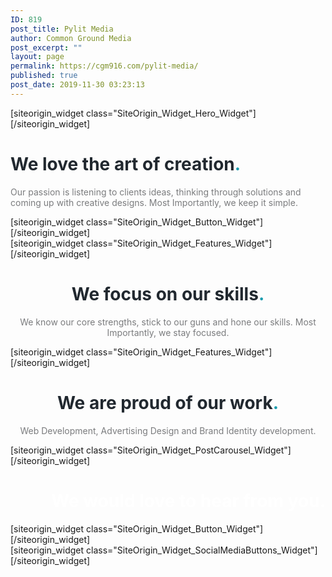 ```yaml
---
ID: 819
post_title: Pylit Media
author: Common Ground Media
post_excerpt: ""
layout: page
permalink: https://cgm916.com/pylit-media/
published: true
post_date: 2019-11-30 03:23:13
---
```

<div id="pl-819"  class="panel-layout" ><div id="pg-819-0"  class="panel-grid panel-has-style"  data-style="{&quot;row_css&quot;:&quot;height: 400px;&quot;,&quot;mobile_css&quot;:&quot;height: 400px;&quot;,&quot;background_image_attachment&quot;:false,&quot;background_display&quot;:&quot;tile&quot;,&quot;lsow_dark_bg&quot;:&quot;&quot;,&quot;bottom_margin&quot;:&quot;0px&quot;,&quot;row_stretch&quot;:&quot;full-stretched&quot;,&quot;cell_alignment&quot;:&quot;flex-start&quot;,&quot;iw-visible-screen&quot;:&quot;iw-all&quot;,&quot;iw-visible-layout&quot;:&quot;iw-all&quot;}" ><div class="siteorigin-panels-stretch panel-row-style panel-row-style-for-819-0" data-stretch-type="full-stretched" ><div id="pgc-819-0-0"  class="panel-grid-cell"  data-weight="1" ><div id="panel-819-0-0-0" class="so-panel widget widget_sow-hero panel-first-child panel-last-child" data-index="0" data-style="{&quot;background_image_attachment&quot;:false,&quot;background_display&quot;:&quot;tile&quot;,&quot;iw-visible-screen&quot;:&quot;iw-all&quot;,&quot;iw-visible-layout&quot;:&quot;iw-all&quot;}" >[siteorigin_widget class="SiteOrigin_Widget_Hero_Widget"]<input type="hidden" value="{&quot;instance&quot;:{&quot;frames&quot;:[{&quot;content&quot;:&quot;&lt;h1 style=\&quot;text-align: center; font-size: 22pt;\&quot;&gt;Pylit Media&lt;\/h1&gt;\n&lt;p style=\&quot;text-align: center;\&quot;&gt;Precision. Quality. Finesse.&lt;\/p&gt;&quot;,&quot;content_selected_editor&quot;:&quot;html&quot;,&quot;background&quot;:{&quot;image&quot;:826,&quot;image_fallback&quot;:&quot;https:\/\/layouts.siteorigin.com\/wp-content\/uploads\/2015\/09\/smart-watch-821557_1920.jpg#1920x1279&quot;,&quot;size&quot;:&quot;medium_large&quot;,&quot;image_type&quot;:&quot;cover&quot;,&quot;opacity&quot;:70,&quot;color&quot;:&quot;#333333&quot;,&quot;url&quot;:&quot;&quot;,&quot;so_field_container_state&quot;:&quot;open&quot;,&quot;new_window&quot;:false,&quot;videos&quot;:[]},&quot;buttons&quot;:[]}],&quot;controls&quot;:{&quot;speed&quot;:800,&quot;timeout&quot;:8000,&quot;nav_color_hex&quot;:&quot;#FFFFFF&quot;,&quot;nav_style&quot;:&quot;thin&quot;,&quot;nav_size&quot;:25,&quot;so_field_container_state&quot;:&quot;open&quot;,&quot;nav_always_show_mobile&quot;:false,&quot;swipe&quot;:false,&quot;background_video_mobile&quot;:false},&quot;design&quot;:{&quot;height&quot;:&quot;400px&quot;,&quot;height_unit&quot;:&quot;px&quot;,&quot;height_responsive&quot;:&quot;200px&quot;,&quot;height_responsive_unit&quot;:&quot;px&quot;,&quot;padding&quot;:&quot;350px&quot;,&quot;padding_unit&quot;:&quot;px&quot;,&quot;extra_top_padding&quot;:false,&quot;extra_top_padding_unit&quot;:&quot;px&quot;,&quot;padding_sides&quot;:&quot;20px&quot;,&quot;padding_sides_unit&quot;:&quot;px&quot;,&quot;width&quot;:&quot;1280px&quot;,&quot;width_unit&quot;:&quot;px&quot;,&quot;heading_font&quot;:&quot;&quot;,&quot;heading_color&quot;:false,&quot;heading_size&quot;:&quot;22pt&quot;,&quot;heading_size_unit&quot;:&quot;pt&quot;,&quot;fittext_compressor&quot;:0,&quot;heading_shadow&quot;:50,&quot;text_color&quot;:false,&quot;text_size&quot;:&quot;16pt&quot;,&quot;text_size_unit&quot;:&quot;pt&quot;,&quot;text_font&quot;:&quot;&quot;,&quot;text_shadow&quot;:0,&quot;link_color&quot;:false,&quot;link_color_hover&quot;:false,&quot;so_field_container_state&quot;:&quot;open&quot;,&quot;fittext&quot;:false},&quot;_sow_form_id&quot;:&quot;12355539875dedb1827bb85575575439&quot;,&quot;_sow_form_timestamp&quot;:&quot;1575859269820&quot;,&quot;so_sidebar_emulator_id&quot;:&quot;sow-hero-81910000&quot;,&quot;option_name&quot;:&quot;widget_sow-hero&quot;},&quot;args&quot;:{&quot;before_widget&quot;:&quot;&lt;div id=\&quot;panel-819-0-0-0\&quot; class=\&quot;so-panel widget widget_sow-hero panel-first-child panel-last-child\&quot; data-index=\&quot;0\&quot; data-style=\&quot;{&amp;quot;background_image_attachment&amp;quot;:false,&amp;quot;background_display&amp;quot;:&amp;quot;tile&amp;quot;,&amp;quot;iw-visible-screen&amp;quot;:&amp;quot;iw-all&amp;quot;,&amp;quot;iw-visible-layout&amp;quot;:&amp;quot;iw-all&amp;quot;}\&quot; &gt;&quot;,&quot;after_widget&quot;:&quot;&lt;\/div&gt;&quot;,&quot;before_title&quot;:&quot;&lt;h3 class=\&quot;widget-title\&quot;&gt;&quot;,&quot;after_title&quot;:&quot;&lt;\/h3&gt;&quot;,&quot;widget_id&quot;:&quot;widget-0-0-0&quot;}}" />[/siteorigin_widget]</div></div></div></div><div id="pg-819-1"  class="panel-grid panel-has-style"  data-style="{&quot;background_display&quot;:&quot;tile&quot;,&quot;lsow_dark_bg&quot;:&quot;&quot;,&quot;bottom_margin&quot;:&quot;0px&quot;,&quot;row_stretch&quot;:&quot;full&quot;}" ><div class="siteorigin-panels-stretch panel-row-style panel-row-style-for-819-1" data-stretch-type="full" ><div id="pgc-819-1-0"  class="panel-grid-cell"  data-weight="0.6" ><div id="panel-819-1-0-0" class="so-panel widget widget_sow-editor panel-first-child panel-last-child" data-index="1" data-style="{&quot;padding&quot;:&quot;20px 0px&quot;,&quot;background_display&quot;:&quot;tile&quot;}" ><div class="panel-widget-style panel-widget-style-for-819-1-0-0" ><div class="so-widget-sow-editor so-widget-sow-editor-base">
<div class="siteorigin-widget-tinymce textwidget">
	<h1><span style="color: #21282f;">We love the art of creation<span style="color: #1b9cae;">.</span></span></h1><p><span style="color: #7b7c7e;">Our passion is listening to clients ideas, thinking through solutions and coming up with creative designs. Most Importantly, we keep it simple.</span></p></div>
</div></div></div></div><div id="pgc-819-1-1"  class="panel-grid-cell"  data-weight="0.4" ><div id="panel-819-1-1-0" class="so-panel widget widget_sow-button panel-first-child panel-last-child" data-index="2" data-style="{&quot;padding&quot;:&quot;70px 0px 0px 0px&quot;,&quot;background_display&quot;:&quot;tile&quot;}" ><div class="panel-widget-style panel-widget-style-for-819-1-1-0" >[siteorigin_widget class="SiteOrigin_Widget_Button_Widget"]<input type="hidden" value="{&quot;instance&quot;:{&quot;text&quot;:&quot;Find out more about our methods&quot;,&quot;url&quot;:&quot;&quot;,&quot;button_icon&quot;:{&quot;icon_selected&quot;:&quot;&quot;,&quot;icon_color&quot;:false,&quot;icon&quot;:0,&quot;icon_placement&quot;:&quot;left&quot;},&quot;design&quot;:{&quot;align&quot;:&quot;center&quot;,&quot;theme&quot;:&quot;wire&quot;,&quot;button_color&quot;:&quot;#1b9cae&quot;,&quot;text_color&quot;:false,&quot;hover&quot;:true,&quot;font_size&quot;:&quot;1&quot;,&quot;rounding&quot;:&quot;0.5&quot;,&quot;padding&quot;:&quot;1&quot;,&quot;width&quot;:false,&quot;font&quot;:&quot;default&quot;},&quot;attributes&quot;:{&quot;id&quot;:&quot;&quot;,&quot;title&quot;:&quot;&quot;,&quot;onclick&quot;:&quot;&quot;,&quot;classes&quot;:&quot;&quot;,&quot;rel&quot;:&quot;&quot;},&quot;new_window&quot;:false,&quot;so_sidebar_emulator_id&quot;:&quot;sow-button-81910002&quot;,&quot;option_name&quot;:&quot;widget_sow-button&quot;},&quot;args&quot;:{&quot;before_widget&quot;:&quot;&lt;div id=\&quot;panel-819-1-1-0\&quot; class=\&quot;so-panel widget widget_sow-button panel-first-child panel-last-child\&quot; data-index=\&quot;2\&quot; data-style=\&quot;{&amp;quot;padding&amp;quot;:&amp;quot;70px 0px 0px 0px&amp;quot;,&amp;quot;background_display&amp;quot;:&amp;quot;tile&amp;quot;}\&quot; &gt;&lt;div class=\&quot;panel-widget-style panel-widget-style-for-819-1-1-0\&quot; &gt;&quot;,&quot;after_widget&quot;:&quot;&lt;\/div&gt;&lt;\/div&gt;&quot;,&quot;before_title&quot;:&quot;&lt;h3 class=\&quot;widget-title\&quot;&gt;&quot;,&quot;after_title&quot;:&quot;&lt;\/h3&gt;&quot;,&quot;widget_id&quot;:&quot;widget-1-1-0&quot;}}" />[/siteorigin_widget]</div></div></div></div></div><div id="pg-819-2"  class="panel-grid panel-has-style"  data-style="{&quot;background_display&quot;:&quot;tile&quot;,&quot;lsow_dark_bg&quot;:&quot;&quot;,&quot;bottom_margin&quot;:&quot;100px&quot;,&quot;row_stretch&quot;:&quot;full&quot;}" ><div class="siteorigin-panels-stretch panel-row-style panel-row-style-for-819-2" data-stretch-type="full" ><div id="pgc-819-2-0"  class="panel-grid-cell"  data-weight="1" ><div id="panel-819-2-0-0" class="so-panel widget widget_sow-features panel-first-child panel-last-child" data-index="3" data-style="{&quot;background_image_attachment&quot;:false,&quot;background_display&quot;:&quot;tile&quot;}" >[siteorigin_widget class="SiteOrigin_Widget_Features_Widget"]<input type="hidden" value="{&quot;instance&quot;:{&quot;features&quot;:[{&quot;container_color&quot;:&quot;#ffffff&quot;,&quot;container_position&quot;:&quot;top&quot;,&quot;icon&quot;:&quot;elegantline-heart&quot;,&quot;icon_title&quot;:&quot;&quot;,&quot;icon_color&quot;:&quot;#1b9cae&quot;,&quot;icon_image&quot;:0,&quot;icon_image_size&quot;:&quot;full&quot;,&quot;title&quot;:&quot;Listen&quot;,&quot;text&quot;:&quot;&quot;,&quot;text_selected_editor&quot;:&quot;tinymce&quot;,&quot;more_text&quot;:&quot;&quot;,&quot;more_url&quot;:&quot;&quot;},{&quot;container_color&quot;:&quot;#ffffff&quot;,&quot;container_position&quot;:&quot;top&quot;,&quot;icon&quot;:&quot;elegantline-lightbulb&quot;,&quot;icon_title&quot;:&quot;&quot;,&quot;icon_color&quot;:&quot;#1b9cae&quot;,&quot;icon_image&quot;:0,&quot;icon_image_size&quot;:&quot;full&quot;,&quot;title&quot;:&quot;Think&quot;,&quot;text&quot;:&quot;&quot;,&quot;text_selected_editor&quot;:&quot;tinymce&quot;,&quot;more_text&quot;:&quot;&quot;,&quot;more_url&quot;:&quot;&quot;},{&quot;container_color&quot;:&quot;#ffffff&quot;,&quot;container_position&quot;:&quot;top&quot;,&quot;icon&quot;:&quot;elegantline-linegraph&quot;,&quot;icon_title&quot;:&quot;&quot;,&quot;icon_color&quot;:&quot;#1b9cae&quot;,&quot;icon_image&quot;:0,&quot;icon_image_size&quot;:&quot;full&quot;,&quot;title&quot;:&quot;Design&quot;,&quot;text&quot;:&quot;&quot;,&quot;text_selected_editor&quot;:&quot;tinymce&quot;,&quot;more_text&quot;:&quot;&quot;,&quot;more_url&quot;:&quot;&quot;},{&quot;container_color&quot;:&quot;#ffffff&quot;,&quot;container_position&quot;:&quot;top&quot;,&quot;icon&quot;:&quot;elegantline-refresh&quot;,&quot;icon_title&quot;:&quot;&quot;,&quot;icon_color&quot;:&quot;#1b9cae&quot;,&quot;icon_image&quot;:0,&quot;icon_image_size&quot;:&quot;full&quot;,&quot;title&quot;:&quot;Refine&quot;,&quot;text&quot;:&quot;&quot;,&quot;text_selected_editor&quot;:&quot;tinymce&quot;,&quot;more_text&quot;:&quot;&quot;,&quot;more_url&quot;:&quot;&quot;}],&quot;fonts&quot;:{&quot;title_options&quot;:{&quot;font&quot;:&quot;default&quot;,&quot;size&quot;:false,&quot;size_unit&quot;:&quot;px&quot;,&quot;color&quot;:false,&quot;so_field_container_state&quot;:&quot;closed&quot;},&quot;text_options&quot;:{&quot;font&quot;:&quot;default&quot;,&quot;size&quot;:false,&quot;size_unit&quot;:&quot;px&quot;,&quot;color&quot;:false,&quot;so_field_container_state&quot;:&quot;closed&quot;},&quot;more_text_options&quot;:{&quot;font&quot;:&quot;default&quot;,&quot;size&quot;:false,&quot;size_unit&quot;:&quot;px&quot;,&quot;color&quot;:false,&quot;so_field_container_state&quot;:&quot;closed&quot;},&quot;so_field_container_state&quot;:&quot;closed&quot;},&quot;container_shape&quot;:&quot;round&quot;,&quot;container_size&quot;:&quot;48px&quot;,&quot;container_size_unit&quot;:&quot;px&quot;,&quot;icon_size&quot;:&quot;48px&quot;,&quot;icon_size_unit&quot;:&quot;px&quot;,&quot;per_row&quot;:4,&quot;responsive&quot;:true,&quot;_sow_form_id&quot;:&quot;590986a8242ff&quot;,&quot;title_link&quot;:false,&quot;icon_link&quot;:false,&quot;new_window&quot;:false,&quot;icon_size_custom&quot;:false,&quot;so_sidebar_emulator_id&quot;:&quot;sow-features-81910003&quot;,&quot;option_name&quot;:&quot;widget_sow-features&quot;},&quot;args&quot;:{&quot;before_widget&quot;:&quot;&lt;div id=\&quot;panel-819-2-0-0\&quot; class=\&quot;so-panel widget widget_sow-features panel-first-child panel-last-child\&quot; data-index=\&quot;3\&quot; data-style=\&quot;{&amp;quot;background_image_attachment&amp;quot;:false,&amp;quot;background_display&amp;quot;:&amp;quot;tile&amp;quot;}\&quot; &gt;&quot;,&quot;after_widget&quot;:&quot;&lt;\/div&gt;&quot;,&quot;before_title&quot;:&quot;&lt;h3 class=\&quot;widget-title\&quot;&gt;&quot;,&quot;after_title&quot;:&quot;&lt;\/h3&gt;&quot;,&quot;widget_id&quot;:&quot;widget-2-0-0&quot;}}" />[/siteorigin_widget]</div></div></div></div><div id="pg-819-3"  class="panel-grid panel-has-style"  data-style="{&quot;padding&quot;:&quot;0px 0px 100px 0px&quot;,&quot;background&quot;:&quot;#f5f6f7&quot;,&quot;background_display&quot;:&quot;tile&quot;,&quot;lsow_dark_bg&quot;:&quot;&quot;,&quot;bottom_margin&quot;:&quot;0px&quot;,&quot;row_stretch&quot;:&quot;full&quot;}" ><div class="siteorigin-panels-stretch panel-row-style panel-row-style-for-819-3" data-stretch-type="full" ><div id="pgc-819-3-0"  class="panel-grid-cell"  data-weight="1" ><div id="panel-819-3-0-0" class="so-panel widget widget_sow-editor panel-first-child" data-index="4" data-style="{&quot;padding&quot;:&quot;20px 0px&quot;,&quot;background_display&quot;:&quot;tile&quot;}" ><div class="panel-widget-style panel-widget-style-for-819-3-0-0" ><div class="so-widget-sow-editor so-widget-sow-editor-base">
<div class="siteorigin-widget-tinymce textwidget">
	<h1 style="text-align: center;"><span style="color: #21282f;">We focus on our skills<span style="color: #1b9cae;">.</span></span></h1><p style="text-align: center;"><span style="color: #7b7c7e;">We know our core strengths, stick to our guns and hone our skills. Most Importantly, we stay focused.</span></p></div>
</div></div></div><div id="panel-819-3-0-1" class="so-panel widget widget_sow-features panel-last-child" data-index="5" data-style="{&quot;background_display&quot;:&quot;tile&quot;}" >[siteorigin_widget class="SiteOrigin_Widget_Features_Widget"]<input type="hidden" value="{&quot;instance&quot;:{&quot;features&quot;:[{&quot;container_color&quot;:&quot;#f5f6f7&quot;,&quot;icon&quot;:&quot;elegantline-mobile&quot;,&quot;icon_color&quot;:&quot;#21282f&quot;,&quot;icon_image&quot;:0,&quot;title&quot;:&quot;INTERFACE DESIGN&quot;,&quot;text&quot;:&quot;Focused on cross platform design to ensure a seamless customer experience&quot;,&quot;more_text&quot;:&quot;&quot;,&quot;more_url&quot;:&quot;&quot;,&quot;container_position&quot;:&quot;top&quot;,&quot;icon_title&quot;:&quot;&quot;,&quot;icon_image_size&quot;:false},{&quot;container_color&quot;:&quot;#f5f6f7&quot;,&quot;icon&quot;:&quot;elegantline-tools&quot;,&quot;icon_color&quot;:&quot;#21282f&quot;,&quot;icon_image&quot;:0,&quot;title&quot;:&quot;UX DESIGN&quot;,&quot;text&quot;:&quot;Skilled at creating unique custom interfaces for an unparalleled user interest&quot;,&quot;more_text&quot;:&quot;&quot;,&quot;more_url&quot;:&quot;&quot;,&quot;container_position&quot;:&quot;top&quot;,&quot;icon_title&quot;:&quot;&quot;,&quot;icon_image_size&quot;:false},{&quot;container_color&quot;:&quot;#f5f6f7&quot;,&quot;icon&quot;:&quot;elegantline-phone&quot;,&quot;icon_color&quot;:&quot;#21282f&quot;,&quot;icon_image&quot;:0,&quot;title&quot;:&quot;MOBILE APPS&quot;,&quot;text&quot;:&quot;Extensive experience in both iOS and Android APP Development&quot;,&quot;more_text&quot;:&quot;&quot;,&quot;more_url&quot;:&quot;&quot;,&quot;container_position&quot;:&quot;top&quot;,&quot;icon_title&quot;:&quot;&quot;,&quot;icon_image_size&quot;:false}],&quot;container_shape&quot;:&quot;round&quot;,&quot;container_size&quot;:&quot;168px&quot;,&quot;icon_size&quot;:&quot;72px&quot;,&quot;per_row&quot;:3,&quot;responsive&quot;:true,&quot;title_link&quot;:false,&quot;icon_link&quot;:false,&quot;new_window&quot;:false,&quot;fonts&quot;:{&quot;title_options&quot;:{&quot;font&quot;:&quot;default&quot;,&quot;size&quot;:false,&quot;color&quot;:false},&quot;text_options&quot;:{&quot;font&quot;:&quot;default&quot;,&quot;size&quot;:false,&quot;color&quot;:false},&quot;more_text_options&quot;:{&quot;font&quot;:&quot;default&quot;,&quot;size&quot;:false,&quot;color&quot;:false}},&quot;icon_size_custom&quot;:false,&quot;so_sidebar_emulator_id&quot;:&quot;sow-features-81910005&quot;,&quot;option_name&quot;:&quot;widget_sow-features&quot;},&quot;args&quot;:{&quot;before_widget&quot;:&quot;&lt;div id=\&quot;panel-819-3-0-1\&quot; class=\&quot;so-panel widget widget_sow-features panel-last-child\&quot; data-index=\&quot;5\&quot; data-style=\&quot;{&amp;quot;background_display&amp;quot;:&amp;quot;tile&amp;quot;}\&quot; &gt;&quot;,&quot;after_widget&quot;:&quot;&lt;\/div&gt;&quot;,&quot;before_title&quot;:&quot;&lt;h3 class=\&quot;widget-title\&quot;&gt;&quot;,&quot;after_title&quot;:&quot;&lt;\/h3&gt;&quot;,&quot;widget_id&quot;:&quot;widget-3-0-1&quot;}}" />[/siteorigin_widget]</div></div></div></div><div id="pg-819-4"  class="panel-grid panel-has-style"  data-style="{&quot;background_display&quot;:&quot;tile&quot;,&quot;lsow_dark_bg&quot;:&quot;&quot;,&quot;bottom_margin&quot;:&quot;65px&quot;,&quot;row_stretch&quot;:&quot;full&quot;}" ><div class="siteorigin-panels-stretch panel-row-style panel-row-style-for-819-4" data-stretch-type="full" ><div id="pgc-819-4-0"  class="panel-grid-cell"  data-weight="1" ><div id="panel-819-4-0-0" class="so-panel widget widget_sow-editor panel-first-child panel-last-child" data-index="6" data-style="{&quot;padding&quot;:&quot;20px 0px&quot;,&quot;background_display&quot;:&quot;tile&quot;}" ><div class="panel-widget-style panel-widget-style-for-819-4-0-0" ><div class="so-widget-sow-editor so-widget-sow-editor-base">
<div class="siteorigin-widget-tinymce textwidget">
	<h1 style="text-align: center;"><span style="color: #21282f;">We are proud of our work<span style="color: #1b9cae;">.</span></span></h1><p style="text-align: center;"><span style="color: #7b7c7e;">Web Development, Advertising Design and Brand Identity development.</span></p></div>
</div></div></div></div></div></div><div id="pg-819-5"  class="panel-grid panel-has-style"  data-style="{&quot;padding&quot;:&quot;0px 0px 100px 0px&quot;,&quot;background_display&quot;:&quot;tile&quot;,&quot;lsow_dark_bg&quot;:&quot;&quot;}" ><div class="panel-row-style panel-row-style-for-819-5" ><div id="pgc-819-5-0"  class="panel-grid-cell"  data-weight="1" ><div id="panel-819-5-0-0" class="so-panel widget widget_sow-post-carousel panel-first-child panel-last-child" data-index="7" data-style="{&quot;padding&quot;:&quot;0px&quot;,&quot;background_display&quot;:&quot;tile&quot;}" ><div class="panel-widget-style panel-widget-style-for-819-5-0-0" >[siteorigin_widget class="SiteOrigin_Widget_PostCarousel_Widget"]<input type="hidden" value="{&quot;instance&quot;:{&quot;title&quot;:&quot;&quot;,&quot;posts&quot;:&quot;&quot;,&quot;default_thumbnail&quot;:0,&quot;image_size&quot;:&quot;sow-carousel-default&quot;,&quot;so_sidebar_emulator_id&quot;:&quot;sow-post-carousel-81910007&quot;,&quot;option_name&quot;:&quot;widget_sow-post-carousel&quot;},&quot;args&quot;:{&quot;before_widget&quot;:&quot;&lt;div id=\&quot;panel-819-5-0-0\&quot; class=\&quot;so-panel widget widget_sow-post-carousel panel-first-child panel-last-child\&quot; data-index=\&quot;7\&quot; data-style=\&quot;{&amp;quot;padding&amp;quot;:&amp;quot;0px&amp;quot;,&amp;quot;background_display&amp;quot;:&amp;quot;tile&amp;quot;}\&quot; &gt;&lt;div class=\&quot;panel-widget-style panel-widget-style-for-819-5-0-0\&quot; &gt;&quot;,&quot;after_widget&quot;:&quot;&lt;\/div&gt;&lt;\/div&gt;&quot;,&quot;before_title&quot;:&quot;&lt;h3 class=\&quot;widget-title\&quot;&gt;&quot;,&quot;after_title&quot;:&quot;&lt;\/h3&gt;&quot;,&quot;widget_id&quot;:&quot;widget-5-0-0&quot;}}" />[/siteorigin_widget]</div></div></div></div></div><div id="pg-819-6"  class="panel-grid panel-has-style"  data-style="{&quot;padding&quot;:&quot;0px 0px 25px 0px&quot;,&quot;background&quot;:&quot;#1a3538&quot;,&quot;background_display&quot;:&quot;tile&quot;,&quot;lsow_dark_bg&quot;:&quot;&quot;,&quot;bottom_margin&quot;:&quot;0px&quot;,&quot;row_stretch&quot;:&quot;full&quot;}" ><div class="siteorigin-panels-stretch panel-row-style panel-row-style-for-819-6" data-stretch-type="full" ><div id="pgc-819-6-0"  class="panel-grid-cell"  data-weight="0.6" ><div id="panel-819-6-0-0" class="so-panel widget widget_sow-editor panel-first-child panel-last-child" data-index="8" data-style="{&quot;padding&quot;:&quot;20px 0px&quot;,&quot;background_display&quot;:&quot;tile&quot;}" ><div class="panel-widget-style panel-widget-style-for-819-6-0-0" ><div class="so-widget-sow-editor so-widget-sow-editor-base">
<div class="siteorigin-widget-tinymce textwidget">
	<h1 style="text-align: right;"><span style="color: #ffffff;">We would love to hear from you.</span></h1></div>
</div></div></div></div><div id="pgc-819-6-1"  class="panel-grid-cell"  data-weight="0.4" ><div id="panel-819-6-1-0" class="so-panel widget widget_sow-button panel-first-child panel-last-child" data-index="9" data-style="{&quot;padding&quot;:&quot;35px 0px 0px 0px&quot;,&quot;background_display&quot;:&quot;tile&quot;}" ><div class="panel-widget-style panel-widget-style-for-819-6-1-0" >[siteorigin_widget class="SiteOrigin_Widget_Button_Widget"]<input type="hidden" value="{&quot;instance&quot;:{&quot;text&quot;:&quot;Get in touch&quot;,&quot;url&quot;:&quot;&quot;,&quot;button_icon&quot;:{&quot;icon_selected&quot;:&quot;&quot;,&quot;icon_color&quot;:false,&quot;icon&quot;:0,&quot;icon_placement&quot;:&quot;left&quot;},&quot;design&quot;:{&quot;align&quot;:&quot;left&quot;,&quot;theme&quot;:&quot;wire&quot;,&quot;button_color&quot;:&quot;#ffffff&quot;,&quot;text_color&quot;:&quot;#1a3538&quot;,&quot;hover&quot;:true,&quot;font_size&quot;:&quot;1&quot;,&quot;rounding&quot;:&quot;0.5&quot;,&quot;padding&quot;:&quot;1&quot;,&quot;width&quot;:false,&quot;font&quot;:&quot;default&quot;},&quot;attributes&quot;:{&quot;id&quot;:&quot;&quot;,&quot;title&quot;:&quot;&quot;,&quot;onclick&quot;:&quot;&quot;,&quot;classes&quot;:&quot;&quot;,&quot;rel&quot;:&quot;&quot;},&quot;new_window&quot;:false,&quot;so_sidebar_emulator_id&quot;:&quot;sow-button-81910009&quot;,&quot;option_name&quot;:&quot;widget_sow-button&quot;},&quot;args&quot;:{&quot;before_widget&quot;:&quot;&lt;div id=\&quot;panel-819-6-1-0\&quot; class=\&quot;so-panel widget widget_sow-button panel-first-child panel-last-child\&quot; data-index=\&quot;9\&quot; data-style=\&quot;{&amp;quot;padding&amp;quot;:&amp;quot;35px 0px 0px 0px&amp;quot;,&amp;quot;background_display&amp;quot;:&amp;quot;tile&amp;quot;}\&quot; &gt;&lt;div class=\&quot;panel-widget-style panel-widget-style-for-819-6-1-0\&quot; &gt;&quot;,&quot;after_widget&quot;:&quot;&lt;\/div&gt;&lt;\/div&gt;&quot;,&quot;before_title&quot;:&quot;&lt;h3 class=\&quot;widget-title\&quot;&gt;&quot;,&quot;after_title&quot;:&quot;&lt;\/h3&gt;&quot;,&quot;widget_id&quot;:&quot;widget-6-1-0&quot;}}" />[/siteorigin_widget]</div></div></div></div></div><div id="pg-819-7"  class="panel-grid panel-has-style"  data-style="{&quot;padding&quot;:&quot;0px 0px 100px 0px&quot;,&quot;background&quot;:&quot;#1a3538&quot;,&quot;background_display&quot;:&quot;tile&quot;,&quot;lsow_dark_bg&quot;:&quot;&quot;,&quot;bottom_margin&quot;:&quot;0px&quot;,&quot;row_stretch&quot;:&quot;full&quot;}" ><div class="siteorigin-panels-stretch panel-row-style panel-row-style-for-819-7" data-stretch-type="full" ><div id="pgc-819-7-0"  class="panel-grid-cell"  data-weight="1" ><div id="panel-819-7-0-0" class="so-panel widget widget_sow-social-media-buttons panel-first-child panel-last-child" data-index="10" data-style="{&quot;background_display&quot;:&quot;tile&quot;}" >[siteorigin_widget class="SiteOrigin_Widget_SocialMediaButtons_Widget"]<input type="hidden" value="{&quot;instance&quot;:{&quot;networks&quot;:[{&quot;name&quot;:&quot;facebook&quot;,&quot;url&quot;:&quot;https:\/\/www.facebook.com\/&quot;,&quot;icon_color&quot;:&quot;#ffffff&quot;,&quot;button_color&quot;:&quot;#ffffff&quot;,&quot;icon_title&quot;:&quot;&quot;},{&quot;name&quot;:&quot;twitter&quot;,&quot;url&quot;:&quot;https:\/\/twitter.com\/&quot;,&quot;icon_color&quot;:&quot;#ffffff&quot;,&quot;button_color&quot;:&quot;#ffffff&quot;,&quot;icon_title&quot;:&quot;&quot;},{&quot;name&quot;:&quot;linkedin&quot;,&quot;url&quot;:&quot;https:\/\/www.linkedin.com\/&quot;,&quot;icon_color&quot;:&quot;#ffffff&quot;,&quot;button_color&quot;:&quot;#ffffff&quot;,&quot;icon_title&quot;:&quot;&quot;},{&quot;name&quot;:&quot;instagram&quot;,&quot;url&quot;:&quot;https:\/\/instagram.com\/&quot;,&quot;icon_color&quot;:&quot;#ffffff&quot;,&quot;button_color&quot;:&quot;#ffffff&quot;,&quot;icon_title&quot;:&quot;&quot;}],&quot;design&quot;:{&quot;new_window&quot;:true,&quot;theme&quot;:&quot;wire&quot;,&quot;icon_size&quot;:&quot;1&quot;,&quot;rounding&quot;:&quot;1.5&quot;,&quot;padding&quot;:&quot;1&quot;,&quot;align&quot;:&quot;center&quot;,&quot;margin&quot;:&quot;0.1&quot;,&quot;hover&quot;:false,&quot;mobile_align&quot;:&quot;left&quot;},&quot;title&quot;:&quot;&quot;,&quot;so_sidebar_emulator_id&quot;:&quot;sow-social-media-buttons-81910010&quot;,&quot;option_name&quot;:&quot;widget_sow-social-media-buttons&quot;},&quot;args&quot;:{&quot;before_widget&quot;:&quot;&lt;div id=\&quot;panel-819-7-0-0\&quot; class=\&quot;so-panel widget widget_sow-social-media-buttons panel-first-child panel-last-child\&quot; data-index=\&quot;10\&quot; data-style=\&quot;{&amp;quot;background_display&amp;quot;:&amp;quot;tile&amp;quot;}\&quot; &gt;&quot;,&quot;after_widget&quot;:&quot;&lt;\/div&gt;&quot;,&quot;before_title&quot;:&quot;&lt;h3 class=\&quot;widget-title\&quot;&gt;&quot;,&quot;after_title&quot;:&quot;&lt;\/h3&gt;&quot;,&quot;widget_id&quot;:&quot;widget-7-0-0&quot;}}" />[/siteorigin_widget]</div></div></div></div></div>